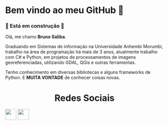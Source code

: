 <div>
  <h1>
    Bem vindo ao meu GitHub 👋
  </h1>
  <h3>
     🚧 Está em construção 🚧
  </h3> 
  <p>
    Olá, me chamo <strong>Bruno Saliba</strong>.
  </p>
  <p>
    Graduando em Sistemas de informação na Universidade Anhembi Morumbi,
    trabalho na área de programação há mais de 3 anos, atualmente trabalho com C# e Python, em projetos de processamentos de imagens georeferenciadas,
    utilizando GDAL, QGis e outras ferramentas.
  </p>
  <p>
    Tenho conhecimento em diversas bibliotecas e alguns frameworks de Python. E <strong>MUITA VONTADE</strong> de conhecer coisas novas.
  </p>
  <div align="center">
    <h1>
      Redes Sociais
    </h1>
<div style="display: flex">
  <a href="https://www.instagram.com/brunosaliba_/" style="margin-right: 5px;"><img style="width: 35px; height: 35px;" src="https://cdn-icons-png.flaticon.com/512/1409/1409946.png"/></a>
  <a href="https://www.linkedin.com/in/bruno-saliba/" style="margin-right: 5px;"><img style="width: 35px; height: 35px;" src="https://cdn-icons-png.flaticon.com/512/174/174857.png"/></a>
</div>
    </div>
</div>
